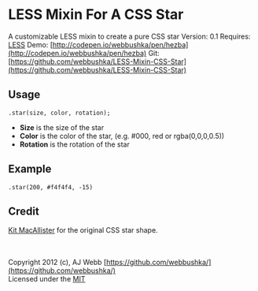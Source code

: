 LESS Mixin For A CSS Star
===================

A customizable LESS mixin to create a pure CSS star
Version: 0.1
Requires: [LESS](http://lesscss.org)
Demo: [http://codepen.io/webbushka/pen/hezba](http://codepen.io/webbushka/pen/hezba)
Git: [https://github.com/webbushka/LESS-Mixin-CSS-Star](https://github.com/webbushka/LESS-Mixin-CSS-Star)

Usage
-----
`.star(size, color, rotation);`

*  **Size** is the size of the star
*  **Color** is the color of the star, (e.g. #000, red or rgba(0,0,0,0.5))
*  **Rotation** is the rotation of the star

Example
-------
`.star(200, #f4f4f4, -15)`	

Credit
------
[Kit MacAllister](http://kitmacallister.com/2011/css-only-5-point-star/) for the original CSS star shape.

<br /><br />
Copyright 2012 (c), AJ Webb [https://github.com/webbushka/](https://github.com/webbushka/)   
Licensed under the 
[MIT](https://raw.github.com/webbushka/LESS-Mixin-CSS-Star/master/MIT-LICENSE.txt)